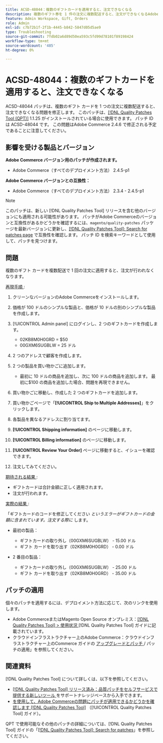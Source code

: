 ```yaml
---
title: ACSD-48044：複数のギフトカードを適用すると、注文できなくなる
description: 複数のギフト券を 1 件の注文に複数配送すると、注文ができなくなるAdobe Commerceの問題を修正するために、ACSD-48044 パッチを適用してください。
feature: Admin Workspace, Gift, Orders
role: Admin
exl-id: c7b72b1f-2f1b-4445-b842-5847d05d5ae9
type: Troubleshooting
source-git-commit: 7fdb02a6d89d50ea593c5fd99d78101f89198424
workflow-type: tm+mt
source-wordcount: '485'
ht-degree: 0%

---
```


# ACSD-48044：複数のギフトカードを適用すると、注文できなくなる

ACSD-48044 パッチは、複数のギフト カードを 1 つの注文に複数配送すると、注文できなくなる問題を修正します。 このパッチは、[[!DNL Quality Patches Tool (QPT)]](https://experienceleague.adobe.com/en/docs/commerce-operations/tools/quality-patches-tool/quality-patches-tool-to-self-serve-quality-patches) 1.1.25 がインストールされている場合に使用できます。 パッチ ID は ACSD-48044 です。 この問題はAdobe Commerce 2.4.6 で修正される予定であることに注意してください。

## 影響を受ける製品とバージョン

**Adobe Commerce バージョン用のパッチが作成されます。**

* Adobe Commerce（すべてのデプロイメント方法） 2.4.5-p1

**Adobe Commerce バージョンとの互換性：**

* Adobe Commerce（すべてのデプロイメント方法） 2.3.4 - 2.4.5-p1

>[!NOTE]
>
>このパッチは、新しい [!DNL Quality Patches Tool] リリースを含む他のバージョンにも適用される可能性があります。 パッチがAdobe Commerceのバージョンと互換性があるかどうかを確認するには、`magento/quality-patches` パッケージを最新バージョンに更新し、[[!DNL Quality Patches Tool]: Search for patches page](https://experienceleague.adobe.com/tools/commerce-quality-patches/index.html) で互換性を確認します。 パッチ ID を検索キーワードとして使用して、パッチを見つけます。

## 問題

複数のギフト カードを複数配送で 1 回の注文に適用すると、注文が行われなくなります。

<u> 再現手順 </u>:

1. クリーンなバージョンのAdobe Commerceをインストールします。
1. 価格が 100 ドルのシンプルな製品と、価格が 10 ドルの別のシンプルな製品を作成します。
1. [!UICONTROL Admin panel] にログインし、2 つのギフトカードを作成します。

   * 02KB8M0H0GRD = $50
   * 00GXM6SUGBLW = 25 ドル

1. 2 つのアドレスで顧客を作成します。
1. 2 つの製品を買い物かごに追加します。

   * 最初に 10 ドルの商品を追加し、次に 100 ドルの商品を追加します。 最初に$100 の商品を追加した場合、問題を再現できません。

1. 買い物かごに移動し、作成した 2 つのギフトカードを追加します。
1. 買い物かごページで「**[!UICONTROL Ship to Multiple Addresses]**」をクリックします。
1. 各製品を異なるアドレスに割り当てます。
1. **[!UICONTROL Shipping information]** のページに移動します。
1. **[!UICONTROL Billing information]** のページに移動します。
1. **[!UICONTROL Review Your Order]** ページに移動すると、イシューを確認できます。
1. 注文してみてください。

<u> 期待される結果 </u>:

* ギフトカードは合計金額に正しく適用されます。
* 注文が行われます。

<u> 実際の結果 </u>:

「ギフトカードのコードを修正してください *というエラーがギフトカードの金額に含まれています。注文する際に* します。

* 最初の製品：

   * ギフトカードの取り外し（00GXM6SUGBLW） - 15.00 ドル
   * ギフト カードを取り出す（02KB8M0H0GRD） - 0.00 ドル

* 2 番目の製品：

   * ギフトカードの取り外し（00GXM6SUGBLW） - 25.00 ドル
   * ギフト カードを取り出す（02KB8M0H0GRD） - 35.00 ドル

## パッチの適用

個々のパッチを適用するには、デプロイメント方法に応じて、次のリンクを使用します。

* Adobe CommerceまたはMagento Open Source オンプレミス：[[!DNL Quality Patches Tool] > 使用状況 ](/help/tools/quality-patches-tool/usage.md)[!DNL Quality Patches Tool] ガイドに記載されています。
* クラウドインフラストラクチャー上のAdobe Commerce：クラウドインフラストラクチャー上のCommerce ガイドの [ アップグレードとパッチ ](https://experienceleague.adobe.com/docs/commerce-cloud-service/user-guide/develop/upgrade/apply-patches.html)/ パッチの適用」を参照してください。

## 関連資料

[!DNL Quality Patches Tool] について詳しくは、以下を参照してください。

* [[!DNL Quality Patches Tool]  リリース済み：品質パッチをセルフサービスで提供する新しいツール ](https://experienceleague.adobe.com/en/docs/commerce-operations/tools/quality-patches-tool/quality-patches-tool-to-self-serve-quality-patches) をサポートナレッジベースから入手できます。
* [ を使用して、Adobe Commerceの問題にパッチが適用できるかどうかを確認します  [!DNL Quality Patches Tool]](/help/tools/quality-patches-tool/patches-available-in-qpt/check-patch-for-magento-issue-with-magento-quality-patches.md) （[!UICONTROL Quality Patches Tool] ガイド）。


QPT で使用可能なその他のパッチの詳細については、[!DNL Quality Patches Tool] ガイドの「[[!DNL Quality Patches Tool]: Search for patches](https://experienceleague.adobe.com/tools/commerce-quality-patches/index.html)」を参照してください。
